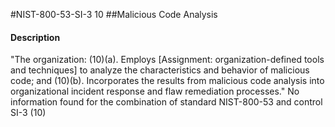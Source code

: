 #NIST-800-53-SI-3 10
##Malicious Code Analysis
#### Description
"The organization:
   (10)(a).  Employs [Assignment: organization-defined tools and techniques] to analyze the characteristics and behavior of malicious code; and
   (10)(b).  Incorporates the results from malicious code analysis into organizational incident response and flaw remediation processes."
No information found for the combination of standard NIST-800-53 and control SI-3 (10)
